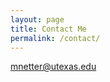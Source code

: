 ```yaml
---
layout: page
title: Contact Me
permalink: /contact/
---
```


[mnetter@utexas.edu](mailto:email@domain.com)
